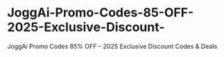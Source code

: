 # JoggAi-Promo-Codes-85-OFF-2025-Exclusive-Discount-
 JoggAi Promo Codes 85% OFF – 2025 Exclusive Discount Codes &amp; Deals
